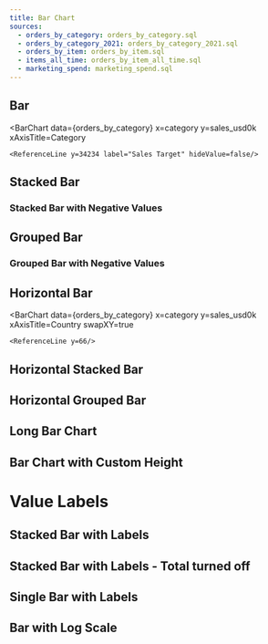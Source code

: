 ```yaml
---
title: Bar Chart
sources:
  - orders_by_category: orders_by_category.sql
  - orders_by_category_2021: orders_by_category_2021.sql
  - orders_by_item: orders_by_item.sql
  - items_all_time: orders_by_item_all_time.sql
  - marketing_spend: marketing_spend.sql
---
```


## Bar

<BarChart
data={orders_by_category}
x=category
y=sales_usd0k
xAxisTitle=Category
>

    <ReferenceLine y=34234 label="Sales Target" hideValue=false/>

</BarChart>

## Stacked Bar

<BarChart 
    data={orders_by_category_2021} 
    x=month 
    y=sales_usd0k 
    series=category
/>

### Stacked Bar with Negative Values

<BarChart 
    data={marketing_spend}
    x=month_begin 
    y=spend
    series=marketing_channel
    yMin=-400
    yMax=10000
/>

## Grouped Bar

<BarChart 
    data={orders_by_category_2021} 
    x=month 
    y=sales_usd0k 
    series=category 
    type=grouped
/>

### Grouped Bar with Negative Values

<BarChart 
    data={marketing_spend}
    x=month_begin 
    y=spend
    series=marketing_channel
    type=grouped
/>

## Horizontal Bar

<BarChart
data={orders_by_category}
x=category
y=sales_usd0k
xAxisTitle=Country
swapXY=true
>

    <ReferenceLine y=66/>

</BarChart>

## Horizontal Stacked Bar

<BarChart 
    data={orders_by_category}
    swapXY=true
    x=month
    y=sales_usd0k
    series=category
    xType=category
    sort=false
/>

<BarChart 
    data={orders_by_category} 
    x=month 
    y=sales_usd0k 
    series=category 
    swapXY=true 
    xType=category
/>

## Horizontal Grouped Bar

<BarChart 
    data={orders_by_category} 
    swapXY=true 
    x=month
    y=sales_usd0k 
    series=category 
    type=grouped 
    xType=category
/>

## Long Bar Chart

<BarChart 
    data={items_all_time}
    x=item
    y=sales_usd0k
    swapXY=true 
    sort=true
/>

## Bar Chart with Custom Height

<BarChart 
    data={orders_by_category} 
    x=category 
    y=sales_usd0k 
    series=category
    xAxisTitle=Category
	chartAreaHeight=380
    title="Title"
    subtitle="Subtitle"
/>

# Value Labels

## Stacked Bar with Labels

<BarChart 
    data={orders_by_category_2021} 
    x=month 
    y=sales_usd0k 
    series=category
    labels=true
/>

## Stacked Bar with Labels - Total turned off

<BarChart 
    data={orders_by_category_2021} 
    x=month 
    y=sales_usd0k 
    series=category
    labels=true
    stackTotalLabel=false
/>


## Single Bar with Labels
<BarChart 
    data={items_all_time}
    x=item
    y=sales_usd0k
    swapXY=true 
    sort=true
    labels=true
/>

## Bar with Log Scale

<BarChart 
    data={orders_by_category_2021} 
    x=month 
    y=sales_usd0k 
    series=category
    type=grouped
    yLog=true
/>